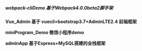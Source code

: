 #####  webpack-cliDemo  基于Webpack4.0.0beta2脚手架

**Vue_Admin 基于 vuecil+bootstrap3.7+AdminLTE2.4 前端框架**

**miniProgram_Demo 微信小程序demo**

**adminApp 基于Express+MySQL搭建的全栈框架**

